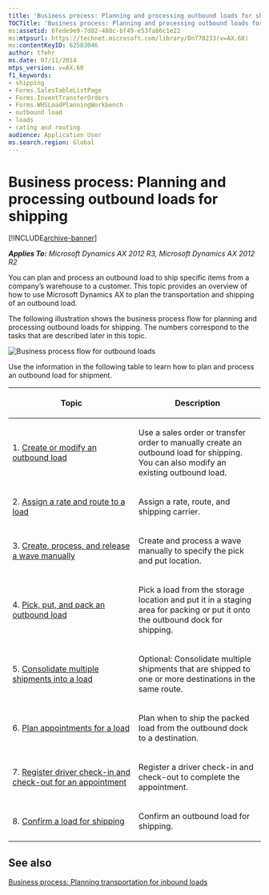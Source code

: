 ```yaml
---
title: 'Business process: Planning and processing outbound loads for shipping'
TOCTitle: 'Business process: Planning and processing outbound loads for shipping'
ms:assetid: 6fede9e9-7d02-488c-bf49-e53fa86c1e22
ms:mtpsurl: https://technet.microsoft.com/library/Dn770233(v=AX.60)
ms:contentKeyID: 62583046
author: tfehr
ms.date: 07/11/2014
mtps_version: v=AX.60
f1_keywords:
- shipping
- Forms.SalesTableListPage
- Forms.InventTransferOrders
- Forms.WHSLoadPlanningWorkbench
- outbound load
- loads
- rating and routing
audience: Application User
ms.search.region: Global
---
```


# Business process: Planning and processing outbound loads for shipping 


[!INCLUDE[archive-banner](includes/archive-banner.md)]


_**Applies To:** Microsoft Dynamics AX 2012 R3, Microsoft Dynamics AX 2012 R2_

You can plan and process an outbound load to ship specific items from a company’s warehouse to a customer. This topic provides an overview of how to use Microsoft Dynamics AX to plan the transportation and shipping of an outbound load.

The following illustration shows the business process flow for planning and processing outbound loads for shipping. The numbers correspond to the tasks that are described later in this topic.

![Business process flow for outbound loads](images/Dn770230.Planningandprocessingoutboundloads(AX.60).jpg "Business process flow for outbound loads")

Use the information in the following table to learn how to plan and process an outbound load for shipment.

<table>
<colgroup>
<col style="width: 50%" />
<col style="width: 50%" />
</colgroup>
<thead>
<tr class="header">
<th><p>Topic</p></th>
<th><p>Description</p></th>
</tr>
</thead>
<tbody>
<tr class="odd">
<td><p>1. <a href="create-or-modify-an-outbound-load.md">Create or modify an outbound load</a></p></td>
<td><p>Use a sales order or transfer order to manually create an outbound load for shipping. You can also modify an existing outbound load.</p></td>
</tr>
<tr class="even">
<td><p>2. <a href="assign-a-rate-and-route-to-a-load.md">Assign a rate and route to a load</a></p></td>
<td><p>Assign a rate, route, and shipping carrier.</p></td>
</tr>
<tr class="odd">
<td><p>3. <a href="create-process-and-release-a-wave-manually.md">Create, process, and release a wave manually</a></p></td>
<td><p>Create and process a wave manually to specify the pick and put location.</p></td>
</tr>
<tr class="even">
<td><p>4. <a href="pick-put-and-pack-an-outbound-load.md">Pick, put, and pack an outbound load</a></p></td>
<td><p>Pick a load from the storage location and put it in a staging area for packing or put it onto the outbound dock for shipping.</p></td>
</tr>
<tr class="odd">
<td><p>5. <a href="consolidate-multiple-shipments-into-a-load.md">Consolidate multiple shipments into a load</a></p></td>
<td><p>Optional: Consolidate multiple shipments that are shipped to one or more destinations in the same route.</p></td>
</tr>
<tr class="even">
<td><p>6. <a href="plan-appointments-for-a-load.md">Plan appointments for a load</a></p></td>
<td><p>Plan when to ship the packed load from the outbound dock to a destination.</p></td>
</tr>
<tr class="odd">
<td><p>7. <a href="register-driver-check-in-and-check-out-for-an-appointment.md">Register driver check-in and check-out for an appointment</a></p></td>
<td><p>Register a driver check-in and check-out to complete the appointment.</p></td>
</tr>
<tr class="even">
<td><p>8. <a href="confirm-a-load-for-shipping.md">Confirm a load for shipping</a></p></td>
<td><p>Confirm an outbound load for shipping.</p></td>
</tr>
</tbody>
</table>


## See also

[Business process: Planning transportation for inbound loads](business-process-planning-transportation-for-inbound-loads.md)

  


